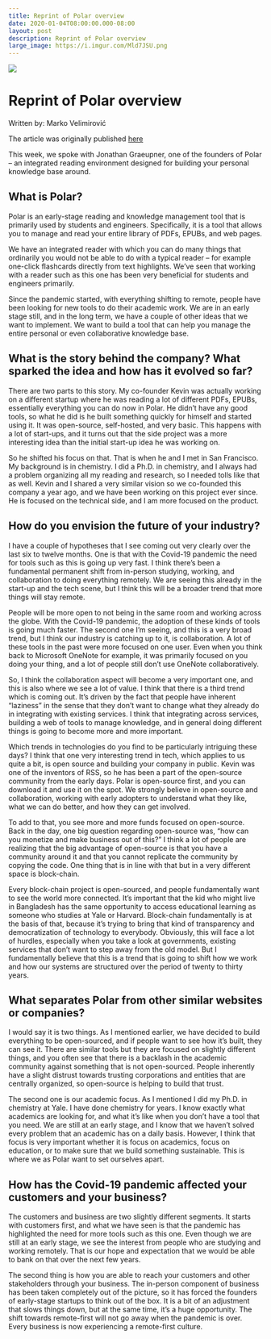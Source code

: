 ```yaml
---
title: Reprint of Polar overview
date: 2020-01-04T08:00:00.000-08:00
layout: post
description: Reprint of Polar overview
large_image: https://i.imgur.com/Mld7JSU.png
---
```


<img class="img-fluid" src="https://i.imgur.com/Mld7JSU.png">

# Reprint of Polar overview
Written by: Marko Velimirović

The article was originally published <a href="https://www.websiteplanet.com/blog/interview-jonathan-graeupner/" target="_blank">here</a>

This week, we spoke with Jonathan Graeupner, one of the founders of Polar – an integrated reading environment designed for building your personal knowledge base around.

## What is Polar?
Polar is an early-stage reading and knowledge management tool that is primarily used by students and engineers. Specifically, it is a tool that allows you to manage and read your entire library of PDFs, EPUBs, and web pages.

We have an integrated reader with which you can do many things that ordinarily you would not be able to do with a typical reader – for example one-click flashcards directly from text highlights. We’ve seen that working with a reader such as this one has been very beneficial for students and engineers primarily.

Since the pandemic started, with everything shifting to remote, people have been looking for new tools to do their academic work. We are in an early stage still, and in the long term, we have a couple of other ideas that we want to implement. We want to build a tool that can help you manage the entire personal or even collaborative knowledge base.

## What is the story behind the company? What sparked the idea and how has it evolved so far?
There are two parts to this story. My co-founder Kevin was actually working on a different startup where he was reading a lot of different PDFs, EPUBs, essentially everything you can do now in Polar. He didn’t have any good tools, so what he did is he built something quickly for himself and started using it. It was open-source, self-hosted, and very basic. This happens with a lot of start-ups, and it turns out that the side project was a more interesting idea than the initial start-up idea he was working on.

So he shifted his focus on that. That is when he and I met in San Francisco. My background is in chemistry. I did a Ph.D. in chemistry, and I always had a problem organizing all my reading and research, so I needed tolls like that as well. Kevin and I shared a very similar vision so we co-founded this company a year ago, and we have been working on this project ever since. He is focused on the technical side, and I am more focused on the product.

## How do you envision the future of your industry?
I have a couple of hypotheses that I see coming out very clearly over the last six to twelve months. One is that with the Covid-19 pandemic the need for tools such as this is going up very fast. I think there’s been a fundamental permanent shift from in-person studying, working, and collaboration to doing everything remotely. We are seeing this already in the start-up and the tech scene, but I think this will be a broader trend that more things will stay remote.

People will be more open to not being in the same room and working across the globe. With the Covid-19 pandemic, the adoption of these kinds of tools is going much faster. The second one I’m seeing, and this is a very broad trend, but I think our industry is catching up to it, is collaboration. A lot of these tools in the past were more focused on one user. Even when you think back to Microsoft OneNote for example, it was primarily focused on you doing your thing, and a lot of people still don’t use OneNote collaboratively.

So, I think the collaboration aspect will become a very important one, and this is also where we see a lot of value. I think that there is a third trend which is coming out. It’s driven by the fact that people have inherent “laziness” in the sense that they don’t want to change what they already do in integrating with existing services. I think that integrating across services, building a web of tools to manage knowledge, and in general doing different things is going to become more and more important.

Which trends in technologies do you find to be particularly intriguing these days?
I think that one very interesting trend in tech, which applies to us quite a bit, is open source and building your company in public. Kevin was one of the inventors of RSS, so he has been a part of the open-source community from the early days. Polar is open-source first, and you can download it and use it on the spot. We strongly believe in open-source and collaboration, working with early adopters to understand what they like, what we can do better, and how they can get involved.

To add to that, you see more and more funds focused on open-source. Back in the day, one big question regarding open-source was, “how can you monetize and make business out of this?” I think a lot of people are realizing that the big advantage of open-source is that you have a community around it and that you cannot replicate the community by copying the code. One thing that is in line with that but in a very different space is block-chain.

Every block-chain project is open-sourced, and people fundamentally want to see the world more connected. It’s important that the kid who might live in Bangladesh has the same opportunity to access educational learning as someone who studies at Yale or Harvard. Block-chain fundamentally is at the basis of that, because it’s trying to bring that kind of transparency and democratization of technology to everybody. Obviously, this will face a lot of hurdles, especially when you take a look at governments, existing services that don’t want to step away from the old model. But I fundamentally believe that this is a trend that is going to shift how we work and how our systems are structured over the period of twenty to thirty years.

## What separates Polar from other similar websites or companies?
I would say it is two things. As I mentioned earlier, we have decided to build everything to be open-sourced, and if people want to see how it’s built, they can see it. There are similar tools but they are focused on slightly different things, and you often see that there is a backlash in the academic community against something that is not open-sourced. People inherently have a slight distrust towards trusting corporations and entities that are centrally organized, so open-source is helping to build that trust.

The second one is our academic focus. As I mentioned I did my Ph.D. in chemistry at Yale. I have done chemistry for years. I know exactly what academics are looking for, and what it’s like when you don’t have a tool that you need. We are still at an early stage, and I know that we haven’t solved every problem that an academic has on a daily basis. However, I think that focus is very important whether it is focus on academics, focus on education, or to make sure that we build something sustainable. This is where we as Polar want to set ourselves apart.

## How has the Covid-19 pandemic affected your customers and your business?
The customers and business are two slightly different segments.  It starts with customers first, and what we have seen is that the pandemic has highlighted the need for more tools such as this one. Even though we are still at an early stage, we see the interest from people who are studying and working remotely. That is our hope and expectation that we would be able to bank on that over the next few years.

The second thing is how you are able to reach your customers and other stakeholders through your business. The in-person component of business has been taken completely out of the picture, so it has forced the founders of early-stage startups to think out of the box. It is a bit of an adjustment that slows things down, but at the same time, it’s a huge opportunity. The shift towards remote-first will not go away when the pandemic is over. Every business is now experiencing a remote-first culture.
